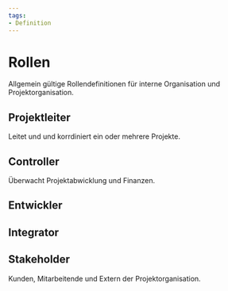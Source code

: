 ```yaml
---
tags:
- Definition
---
```

# Rollen

Allgemein gültige Rollendefinitionen für interne Organisation und Projektorganisation.

## Projektleiter

Leitet und und korrdiniert ein oder mehrere Projekte.

## Controller

Überwacht Projektabwicklung und Finanzen.

## Entwickler

## Integrator

## Stakeholder

Kunden, Mitarbeitende und Extern der Projektorganisation.